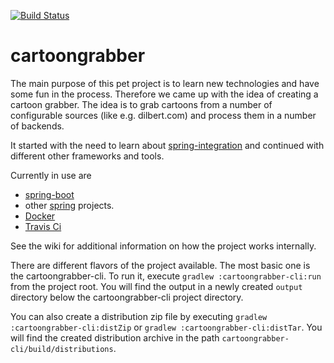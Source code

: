 [![Build Status](https://travis-ci.org/philippkrauss/cartoongrabber.svg?branch=master)](https://travis-ci.org/philippkrauss/cartoongrabber)

# cartoongrabber
The main purpose of this pet project is to learn new technologies and have some fun 
in the process. Therefore we came up with the idea of creating a cartoon grabber. The
idea is to grab cartoons from a number of configurable sources (like e.g. dilbert.com)
and process them in a number of backends.

It started with the need to learn about [spring-integration](https://projects.spring.io/spring-integration)
and continued with different other frameworks and tools.

Currently in use are
* [spring-boot](https://projects.spring.io/spring-boot/)
* other [spring](https://spring.io/) projects.
* [Docker](https://www.docker.com/)
* [Travis Ci](https://travis-ci.org/)

See the wiki for additional information on how the project works internally.

There are different flavors of the project available. The most basic one is the 
cartoongrabber-cli. To run it, execute `gradlew :cartoongrabber-cli:run` from the 
project root. You will find the output in a newly created `output` directory below
the cartoongrabber-cli project directory.

You can also create a distribution zip file by executing 
`gradlew :cartoongrabber-cli:distZip` or `gradlew :cartoongrabber-cli:distTar`. You
will find the created distribution archive in the path 
`cartoongrabber-cli/build/distributions`.
